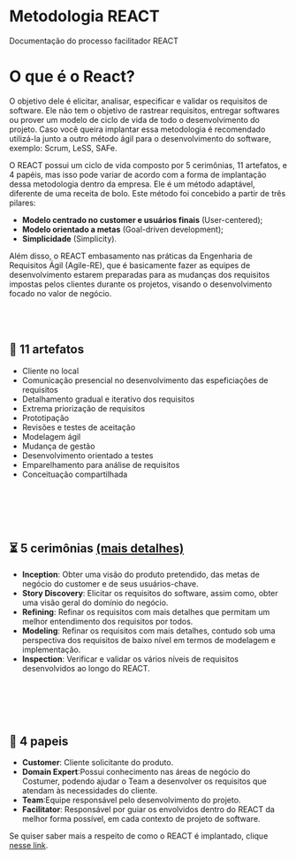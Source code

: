 # Metodologia REACT
Documentação do processo facilitador REACT

<!-- Idioma: [Português Brasil](README.md) | [Inglês](locale/en/README.md) -->

# **O que é o React?**
O objetivo dele é elicitar, analisar, especificar e validar os requisitos de software. Ele não tem o objetivo de rastrear requisitos, entregar softwares ou prover um modelo de ciclo de vida de todo o desenvolvimento do projeto. Caso você queira implantar essa metodologia é recomendado utilizá-la junto a outro método ágil para o desenvolvimento do software, exemplo:
Scrum, LeSS, SAFe.

O REACT possui um ciclo de vida composto por 5 cerimônias, 11 artefatos, e 4 papéis, mas isso pode variar de acordo com a forma de implantação dessa metodologia dentro da empresa. Ele é um método adaptável, diferente de uma receita de bolo. Este método foi concebido a partir de três pilares: 

- **Modelo centrado no customer e usuários finais** (User-centered);
- **Modelo orientado a metas** (Goal-driven development);
- **Simplicidade** (Simplicity).

Além disso, o REACT embasamento nas práticas da Engenharia de Requisitos Ágil (Agile-RE), que é basicamente fazer as equipes de desenvolvimento estarem preparadas para as mudanças dos requisitos impostas pelos clientes durante os projetos, visando o desenvolvimento focado no valor de negócio.
<br><br><br><br>

## 📜 **11 artefatos** 
- Cliente no local
- Comunicação presencial no desenvolvimento das espeficiações de requisitos
- Detalhamento gradual e iterativo dos requisitos
- Extrema priorização de requisitos
- Prototipação
- Revisões e testes de aceitação
- Modelagem ágil    
- Mudança de gestão
- Desenvolvimento orientado a testes
- Emparelhamento para análise de requisitos
- Conceituação compartilhada

<br><br><br><br>

## ⏳  **5 cerimônias** [(mais detalhes)](/cerimonias)
-  **Inception**: Obter uma visão do produto pretendido, das metas de negócio do customer e de seus usuários-chave. 
- **Story Discovery**: Elicitar os requisitos do software, assim como, obter uma visão geral do domínio do negócio.
- **Refining**: Refinar os requisitos com mais detalhes que permitam um melhor entendimento dos requisitos por todos.
- **Modeling**: Refinar os requisitos com mais detalhes, contudo sob uma perspectiva dos requisitos de baixo nível em termos de modelagem e implementação.	
- **Inspection**: Verificar e validar os vários níveis de requisitos desenvolvidos ao longo do REACT.

<br><br><br><br>

## 👨  **4 papeis** 
-  **Customer**: Cliente solicitante do produto.
- **Domain Expert**:Possui conhecimento nas áreas de negócio do Costumer, podendo ajudar o Team a desenvolver os requisitos que atendam às necessidades do cliente. 
- **Team**:Equipe responsável pelo desenvolvimento do projeto.
- **Facilitator**: Responsável por guiar os envolvidos dentro do REACT da melhor forma possível, em cada contexto de projeto de software.

Se quiser saber mais a respeito de como o REACT é implantado, clique [nesse link](locale/pt-br/CERIMONIAS.md).




